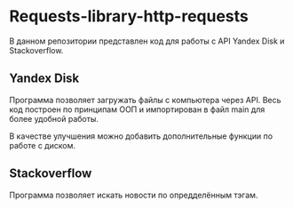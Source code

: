 # Requests-library-http-requests

В данном репозитории представлен код для работы с API Yandex Disk и Stackoverflow.

## Yandex Disk
Программа позволяет загружать файлы с компьютера через API. Весь код построен по принципам ООП и импортирован в файл main для более удобной работы.

В качестве улучшения можно добавить дополнительные функции по работе с диском.


## Stackoverflow
Программа позволяет искать новости по опредделённым тэгам.
